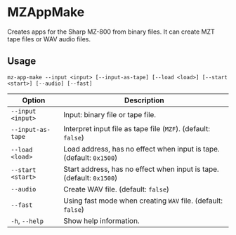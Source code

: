 # MZAppMake

Creates apps for the Sharp MZ-800 from binary files. It can create MZT tape files or WAV audio files.

## Usage

```
mz-app-make --input <input> [--input-as-tape] [--load <load>] [--start <start>] [--audio] [--fast]
```

| Option            | Description                                                          |
|-------------------|----------------------------------------------------------------------|
| `--input <input>` | Input: binary file or tape file.                                     |
| `--input-as-tape` | Interpret input file as tape file (`MZF`). (default: `false`)        |
| `--load <load>`   | Load address, has no effect when input is tape. (default: `0x1500`)  |
| `--start <start>` | Start address, has no effect when input is tape. (default: `0x1500`) |
| `--audio`         | Create WAV file. (default: `false`)                                  |
| `--fast`          | Using fast mode when creating `WAV` file. (default: `false`)         |
| `-h`, `--help`    | Show help information.                                               |
